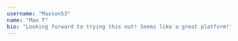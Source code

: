 ```yaml
---
username: "Maxson53"
name: "Max T"
bio: "Looking forward to trying this out! Seems like a great platform!"
---
```

